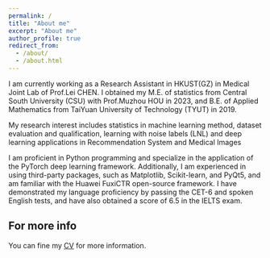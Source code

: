 ```yaml
---
permalink: /
title: "About me"
excerpt: "About me"
author_profile: true
redirect_from: 
  - /about/
  - /about.html
---
```


I am currently working as a Research Assistant in HKUST(GZ) in Medical Joint Lab of Prof.Lei CHEN. I obtained my M.E. of statistics from Central South University (CSU) with Prof.Muzhou HOU in 2023, and B.E. of Applied Mathematics from TaiYuan University of Technology (TYUT) in 2019.

My research interest includes statistics in machine learning method, dataset evaluation and qualification, learning with noise labels (LNL) and deep learning applications in Recommendation System and Medical Images

I am proficient in Python programming and specialize in the application of the PyTorch deep learning framework. Additionally, I am experienced in using third-party packages, such as Matplotlib, Scikit-learn, and PyQt5, and am familiar with the Huawei FuxiCTR open-source framework. I have demonstrated my language proficiency by passing the CET-6 and spoken English tests, and have also obtained a score of 6.5 in the IELTS exam.


For more info
------

You can fine my [CV](/files/CV_Su_Ri.pdf) for more information.
